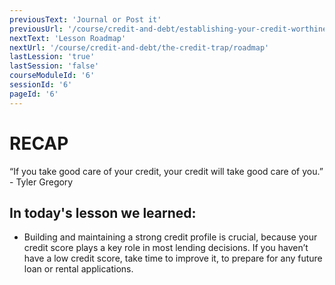 ```yaml
---
previousText: 'Journal or Post it'
previousUrl: '/course/credit-and-debt/establishing-your-credit-worthiness/journal-or-post-it'
nextText: 'Lesson Roadmap'
nextUrl: '/course/credit-and-debt/the-credit-trap/roadmap'
lastLession: 'true'
lastSession: 'false'
courseModuleId: '6'
sessionId: '6'
pageId: '6'
---
```


# RECAP

<sparkle-character-intro position="right" character="jen">
“If you take good care of your credit, your credit will take good care of you.” - Tyler Gregory
</sparkle-character-intro>

## In today's lesson we learned:

- Building and maintaining a strong credit profile is crucial, because your credit score plays a key role in most lending decisions. If you haven’t have a low credit score, take time to improve it, to prepare for any future loan or rental applications.
